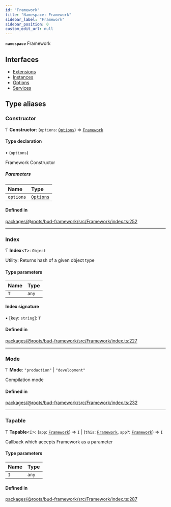 ```yaml
---
id: "Framework"
title: "Namespace: Framework"
sidebar_label: "Framework"
sidebar_position: 0
custom_edit_url: null
---
```


**`namespace`** Framework

## Interfaces

- [Extensions](../interfaces/Framework.Extensions.md)
- [Instances](../interfaces/Framework.Instances.md)
- [Options](../interfaces/Framework.Options.md)
- [Services](../interfaces/Framework.Services.md)

## Type aliases

### Constructor

Ƭ **Constructor**: (`options`: [`Options`](../interfaces/Framework.Options.md)) => [`Framework`](../classes/Framework.md)

#### Type declaration

• (`options`)

Framework Constructor

##### Parameters

| Name | Type |
| :------ | :------ |
| `options` | [`Options`](../interfaces/Framework.Options.md) |

#### Defined in

[packages/@roots/bud-framework/src/Framework/index.ts:252](https://github.com/roots/bud/blob/017bef370/packages/@roots/bud-framework/src/Framework/index.ts#L252)

___

### Index

Ƭ **Index**<`T`\>: `Object`

Utility: Returns hash of a given object type

#### Type parameters

| Name | Type |
| :------ | :------ |
| `T` | `any` |

#### Index signature

▪ [key: `string`]: `T`

#### Defined in

[packages/@roots/bud-framework/src/Framework/index.ts:227](https://github.com/roots/bud/blob/017bef370/packages/@roots/bud-framework/src/Framework/index.ts#L227)

___

### Mode

Ƭ **Mode**: ``"production"`` \| ``"development"``

Compilation mode

#### Defined in

[packages/@roots/bud-framework/src/Framework/index.ts:232](https://github.com/roots/bud/blob/017bef370/packages/@roots/bud-framework/src/Framework/index.ts#L232)

___

### Tapable

Ƭ **Tapable**<`I`\>: (`app`: [`Framework`](../classes/Framework.md)) => `I` \| (`this`: [`Framework`](../classes/Framework.md), `app?`: [`Framework`](../classes/Framework.md)) => `I`

Callback which accepts Framework as a parameter

#### Type parameters

| Name | Type |
| :------ | :------ |
| `I` | `any` |

#### Defined in

[packages/@roots/bud-framework/src/Framework/index.ts:287](https://github.com/roots/bud/blob/017bef370/packages/@roots/bud-framework/src/Framework/index.ts#L287)
